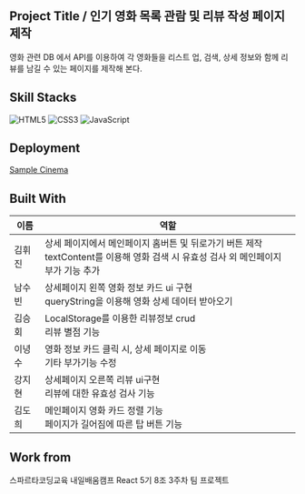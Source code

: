 ## Project Title / 인기 영화 목록 관람 및 리뷰 작성 페이지 제작
영화 관련 DB 에서 API를 이용하여 각 영화들을 리스트 업, 검색, 상세 정보와 함께 리뷰를 남길 수 있는 페이지를 제작해 본다.


## Skill Stacks 
![HTML5](https://img.shields.io/badge/HTML5-E34F26?style=for-the-badge&logo=html5&logoColor=white) ![CSS3](https://img.shields.io/badge/CSS3-1572B6?style=for-the-badge&logo=css3&logoColor=white) ![JavaScript](https://img.shields.io/badge/JavaScript-323330?style=for-the-badge&logo=javascript&logoColor=F7DF1E)


## Deployment
[Sample Cinema](https://lee-ns.github.io/WEEK3_movie_page_advanced/)


## Built With
| 이름 | 역할 |
| -- | -- |
| 김휘진 | 상세 페이지에서 메인페이지 홈버튼 및 뒤로가기 버튼 제작 <br/>textContent를 이용해 영화 검색 시 유효성 검사 외 메인페이지 부가 기능 추가|
| 남수빈 | 상세페이지 왼쪽 영화 정보 카드 ui 구현<br/>queryString을 이용해 영화 상세 데이터 받아오기 |
| 김승회 | LocalStorage를 이용한 리뷰정보 crud <br/> 리뷰 별점 기능|
| 이녕수 | 영화 정보 카드 클릭 시, 상세 페이지로 이동<br/>기타 부가기능 수정 |
| 강지현 | 상세페이지 오른쪽 리뷰 ui구현<br/>리뷰에 대한 유효성 검사 기능 |
| 김도희 | 메인페이지 영화 카드 정렬 기능<br/>페이지가 길어짐에 따른 탑 버튼 기능 |


## Work from
스파르타코딩교육 내일배움캠프 React 5기 8조 3주차 팀 프로젝트 
